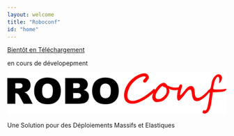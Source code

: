 ```yaml
---
layout: welcome
title: "Roboconf"
id: "home"
---
```


<div id="welcome-dl" class="button">
	<p class="info-main"><a href="#">Bientôt en Téléchargement</a></p>
	<p class="info-details">en cours de dévelopepment</p>
</div>
<div class="clear"></div>

<div id="welcome-logo">
	<p>
		<!-- <img src="/resources/img/roboconf-logo.png" alt="Roboconf logo" />-->
		<img src="/resources/img/roboconf.png" alt="Roboconf" />
	</p>
	<p class="welcome-desc">
		Une Solution pour des Déploiements Massifs et Elastiques
	</p>
</div>
